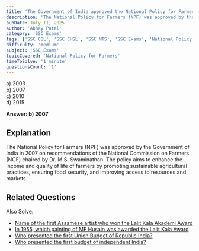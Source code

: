 ```yaml
---
title: 'The Government of India approved the National Policy for Farmers (NPF) in:'
description: 'The National Policy for Farmers (NPF) was approved by the Government of India in 2007 on recommendations of the National Commission on Farmers (NCF) chaired by Dr. M.S. Swaminathan.'
pubDate: July 11, 2025
author: 'Abhay Patel'
category: 'SSC Exams'
tags: ['SSC CGL', 'SSC CHSL', 'SSC MTS', 'SSC Exams', 'National Policy for Farmers', 'NCF', 'M.S. Swaminathan']
difficulty: 'medium'
subject: 'SSC Exams'
topicCovered: 'National Policy for Farmers'
timeToSolve: '1 minute'
questionsCount: '1'
---
```


a) 2003  
b) 2007  
c) 2010  
d) 2015

**Answer: b) 2007**

## Explanation
The National Policy for Farmers (NPF) was approved by the Government of India in 2007 on recommendations of the National Commission on Farmers (NCF) chaired by Dr. M.S. Swaminathan. The policy aims to enhance the income and quality of life of farmers by promoting sustainable agricultural practices, ensuring food security, and improving access to resources and markets.

## Related Questions
Also Solve: 
- [Name of the first Assamese artist who won the Lalit Kala Akademi Award](https://eduware.vercel.app/questions/first-assamese-to-lalit-kala-award)  
- [In 1955, which painting of MF Husain was awarded the Lalit Kala Award](https://eduware.vercel.app/questions/painting-of-mf-hussain-awarded)  
- [Who presented the first Union Budget of Republic India?](https://eduware.vercel.app/questions/who-presented-the-first-union-budget-of-republic-india)
- [Who presented the first budget of independent India?](https://eduware.vercel.app/questions/who-presented-the-first-budget-of-independent-india)
